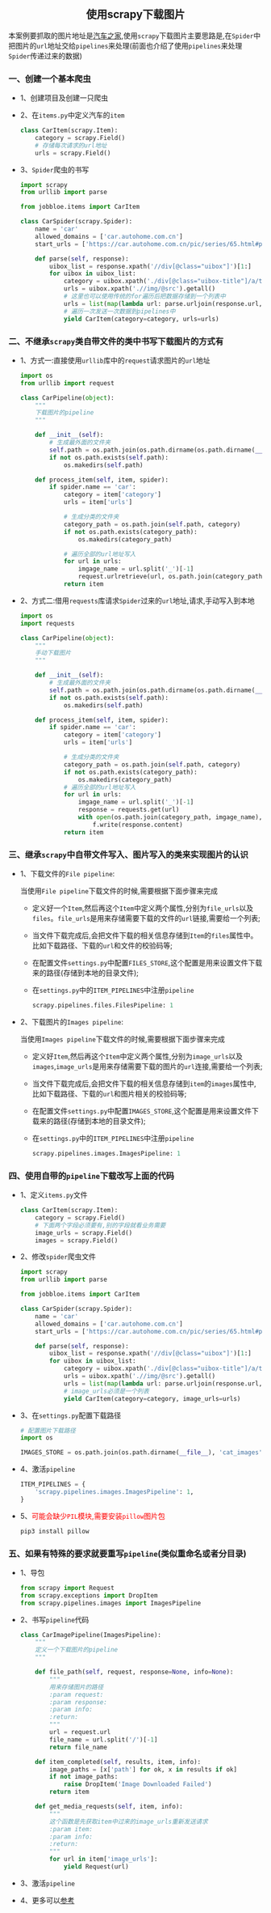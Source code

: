 ## <center>使用scrapy下载图片</center>

本案例要抓取的图片地址是[汽车之家](https://car.autohome.com.cn/pic/series/65.html#pvareaid=3454438),使用`scrapy`下载图片主要思路是,在`Spider`中把图片的`url`地址交给`pipelines`来处理(前面也介绍了使用`pipelines`来处理`Spider`传递过来的数据)

### 一、创建一个基本爬虫

* 1、创建项目及创建一只爬虫
* 2、在`items.py`中定义汽车的`item`

  ```py
  class CarItem(scrapy.Item):
      category = scrapy.Field()
      # 存储每次请求的url地址
      urls = scrapy.Field()
  ```

* 3、`Spider`爬虫的书写

  ```py
  import scrapy
  from urllib import parse

  from jobbloe.items import CarItem

  class CarSpider(scrapy.Spider):
      name = 'car'
      allowed_domains = ['car.autohome.com.cn']
      start_urls = ['https://car.autohome.com.cn/pic/series/65.html#pvareaid=3454438']

      def parse(self, response):
          uibox_list = response.xpath('//div[@class="uibox"]')[1:]
          for uibox in uibox_list:
              category = uibox.xpath('./div[@class="uibox-title"]/a/text()').extract_first()
              urls = uibox.xpath('.//img/@src').getall()
              # 这里也可以使用传统的for遍历后把数据存储到一个列表中
              urls = list(map(lambda url: parse.urljoin(response.url, url), urls))
              # 遍历一次发送一次数据到pipelines中
              yield CarItem(category=category, urls=urls)
  ```

### 二、不继承`scrapy`类自带文件的类中书写下载图片的方式有

* 1、方式一:直接使用`urllib`库中的`request`请求图片的`url`地址

  ```py
  import os
  from urllib import request

  class CarPipeline(object):
      """
      下载图片的pipeline
      """

      def __init__(self):
          # 生成最外面的文件夹
          self.path = os.path.join(os.path.dirname(os.path.dirname(__file__)), 'images')
          if not os.path.exists(self.path):
              os.makedirs(self.path)

      def process_item(self, item, spider):
          if spider.name == 'car':
              category = item['category']
              urls = item['urls']

              # 生成分类的文件夹
              category_path = os.path.join(self.path, category)
              if not os.path.exists(category_path):
                  os.makedirs(category_path)

              # 遍历全部的url地址写入
              for url in urls:
                  imgage_name = url.split('_')[-1]
                  request.urlretrieve(url, os.path.join(category_path, imgage_name))
              return item
  ```

* 2、方式二:借用`requests`库请求`Spider`过来的`url`地址,请求,手动写入到本地

  ```py
  import os
  import requests

  class CarPipeline(object):
      """
      手动下载图片
      """

      def __init__(self):
          # 生成最外面的文件夹
          self.path = os.path.join(os.path.dirname(os.path.dirname(__file__)), 'images')
          if not os.path.exists(self.path):
              os.makedirs(self.path)

      def process_item(self, item, spider):
          if spider.name == 'car':
              category = item['category']
              urls = item['urls']

              # 生成分类的文件夹
              category_path = os.path.join(self.path, category)
              if not os.path.exists(category_path):
                  os.makedirs(category_path)
              # 遍历全部的url地址写入
              for url in urls:
                  imgage_name = url.split('_')[-1]
                  response = requests.get(url)
                  with open(os.path.join(category_path, imgage_name), 'wb') as f:
                      f.write(response.content)
              return item
  ```

### 三、继承`scrapy`中自带文件写入、图片写入的类来实现图片的认识

* 1、下载文件的`File pipeline`:

  当使用`File pipeline`下载文件的时候,需要根据下面步骤来完成

  * 定义好一个`Item`,然后再这个`Item`中定义两个属性,分别为`file_urls`以及`files`。`file_urls`是用来存储需要下载的文件的`url`链接,需要给一个列表;
  * 当文件下载完成后,会把文件下载的相关信息存储到`Item`的`files`属性中。比如下载路径、下载的`url`和文件的校验码等;
  * 在配置文件`settings.py`中配置`FILES_STORE`,这个配置是用来设置文件下载来的路径(存储到本地的目录文件);
  * 在`settings.py`中的`ITEM_PIPELINES`中注册`pipeline`

    ```py
    scrapy.pipelines.files.FilesPipeline: 1
    ```

* 2、下载图片的`Images pipeline`:

  当使用`Images pipeline`下载文件的时候,需要根据下面步骤来完成

  * 定义好`Item`,然后再这个`Item`中定义两个属性,分别为`image_urls`以及`images`,`image_urls`是用来存储需要下载的图片的`url`连接,需要给一个列表;
  * 当文件下载完成后,会把文件下载的相关信息存储到`item`的`images`属性中,比如下载路径、下载的`url`和图片相关的校验码等;
  * 在配置文件`settings.py`中配置`IMAGES_STORE`,这个配置是用来设置文件下载来的路径(存储到本地的目录文件);
  * 在`settings.py`中的`ITEM_PIPELINES`中注册`pipeline`

    ```py
    scrapy.pipelines.images.ImagesPipeline: 1
    ```

### 四、使用自带的`pipeline`下载改写上面的代码

* 1、定义`items.py`文件

  ```py
  class CarItem(scrapy.Item):
      category = scrapy.Field()
      # 下面两个字段必须要有,别的字段就看业务需要
      image_urls = scrapy.Field()
      images = scrapy.Field()
  ```

* 2、修改`spider`爬虫文件

  ```py
  import scrapy
  from urllib import parse

  from jobbloe.items import CarItem

  class CarSpider(scrapy.Spider):
      name = 'car'
      allowed_domains = ['car.autohome.com.cn']
      start_urls = ['https://car.autohome.com.cn/pic/series/65.html#pvareaid=3454438']

      def parse(self, response):
          uibox_list = response.xpath('//div[@class="uibox"]')[1:]
          for uibox in uibox_list:
              category = uibox.xpath('./div[@class="uibox-title"]/a/text()').extract_first()
              urls = uibox.xpath('.//img/@src').getall()
              urls = list(map(lambda url: parse.urljoin(response.url, url), urls))
              # image_urls必须是一个列表
              yield CarItem(category=category, image_urls=urls)
  ```

* 3、在`settings.py`配置下载路径

  ```py
  # 配置图片下载路径
  import os

  IMAGES_STORE = os.path.join(os.path.dirname(__file__), 'cat_images')
  ```

* 4、激活`pipeline`

  ```py
  ITEM_PIPELINES = {
      'scrapy.pipelines.images.ImagesPipeline': 1,
  }
  ```

* 5、<font color="#f00">可能会缺少`PIL`模块,需要安装`pillow`图片包</font>

  ```py
  pip3 install pillow
  ```

### 五、如果有特殊的要求就要重写`pipeline`(类似重命名或者分目录)

* 1、导包

  ```py
  from scrapy import Request
  from scrapy.exceptions import DropItem
  from scrapy.pipelines.images import ImagesPipeline
  ```

* 2、书写`pipeline`代码

  ```py
  class CarImagePipeline(ImagesPipeline):
      """
      定义一个下载图片的pipeline
      """

      def file_path(self, request, response=None, info=None):
          """
          用来存储图片的路径
          :param request:
          :param response:
          :param info:
          :return:
          """
          url = request.url
          file_name = url.split('/')[-1]
          return file_name

      def item_completed(self, results, item, info):
          image_paths = [x['path'] for ok, x in results if ok]
          if not image_paths:
              raise DropItem('Image Downloaded Failed')
          return item

      def get_media_requests(self, item, info):
          """
          这个函数是先获取item中过来的image_urls重新发送请求
          :param item:
          :param info:
          :return:
          """
          for url in item['image_urls']:
              yield Request(url)
  ```

* 3、激活`pipeline`
* 4、更多可以[参考](https://blog.csdn.net/kuangshp128/article/details/80321099)
